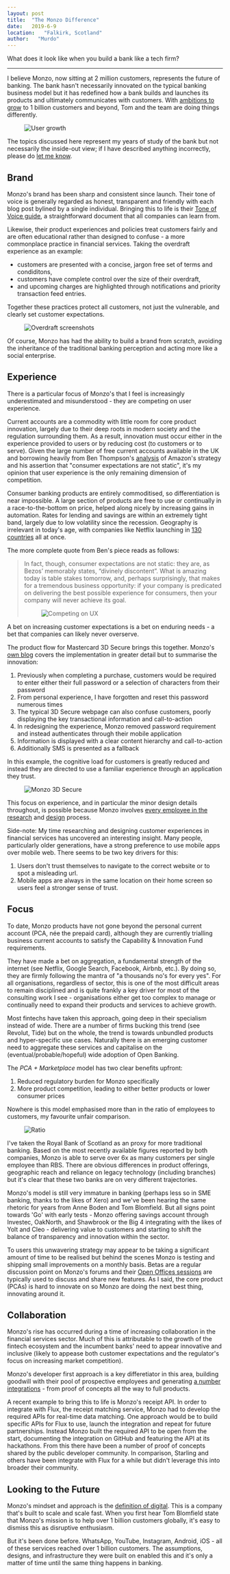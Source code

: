 ```yaml
---
layout: post
title:  "The Monzo Difference"
date:   2019-6-9
location:   "Falkirk, Scotland"
author:   "Murdo"
---
```


What does it look like when you build a bank like a tech firm?

---

I believe Monzo, now sitting at 2 million customers, represents the future of banking. The bank hasn't necessarily innovated on the typical banking business model but it has redefined how a bank builds and launches its products and ultimately communicates with customers. With [ambitions to grow](https://monzo.com/blog/2018/07/30/scaling-our-customer-support/) to 1 billion customers and beyond, Tom and the team are doing things differently. 

<figure>
  <img class="blogImage" src="/assets/blogimg/monzo-growth.jpeg" alt="User growth">
  <figcaption></figcaption>
</figure>

The topics discussed here represent my years of study of the bank but not necessarily the inside-out view; if I have described anything incorrectly, please do [let me know](mailto:murdo.connochie@gmail.com).

## Brand
Monzo's brand has been sharp and consistent since launch. Their tone of voice is generally regarded as honest, transparent and friendly with each blog post bylined by a single individual. Bringing this to life is their [Tone of Voice guide](https://monzo.com/tone-of-voice/), a straightforward document that all companies can learn from.

Likewise, their product experiences and policies treat customers fairly and are often educational rather than designed to confuse - a more commonplace practice in financial services. Taking the overdraft experience as an example: 

- customers are presented with a concise, jargon free set of terms and condiditons,
- customers have complete control over the size of their overdraft,
- and upcoming charges are highlighted through notifications and priority transaction feed entries.

Together these practices protect all customers, not just the vulnerable, and clearly set customer expectations.

<figure>
  <img class="blogImage" src="/assets/blogimg/monzo-overdraft.png" alt="Overdraft screenshots">
  <figcaption></figcaption>
</figure>

Of course, Monzo has had the ability to build a brand from scratch, avoiding the inheritance of the traditional banking perception and acting more like a social enterprise.

## Experience
There is a particular focus of Monzo's that I feel is increasingly underestimated and misunderstood - they are competing on user experience.

Current accounts are a commodity with little room for core product innovation, largely due to their deep roots in modern society and the regulation surrounding them. As a result, innovation must occur either in the experience provided to users or by reducing cost (to customers or to serve). Given the large number of free current accounts available in the UK and borrowing heavily from Ben Thompson's [analysis](https://stratechery.com/2018/divine-discontent-disruptions-antidote/) of Amazon's strategy and his assertion that "consumer expectations are not static", it's my opinion that user experience is the only remaining dimension of competition. 

Consumer banking products are entirely commoditised, so differentiation is near impossible. A large section of products are free to use or continually in a race-to-the-bottom on price, helped along nicely by increasing gains in automation. Rates for lending and savings are within an extremely tight band, largely due to low volatility since the recession. Geography is irrelevant in today's age, with companies like Netflix launching in [130 countries](https://techcrunch.com/2016/01/06/netflix-finally-goes-global/) all at once.

The more complete quote from Ben's piece reads as follows:
<blockquote>In fact, though, consumer expectations are not static: they are, as Bezos’ memorably states, “divinely discontent”. What is amazing today is table stakes tomorrow, and, perhaps surprisingly, that makes for a tremendous business opportunity: if your company is predicated on delivering the best possible experience for consumers, then your company will never achieve its goal.

<figure>
  <img class="blogImage" src="https://stratechery.com/wp-content/uploads/2018/05/Paper.stratechery-Year-One.348.png" alt="Competing on UX">
  <figcaption></figcaption>
</figure></blockquote>

A bet on increasing customer expectations is a bet on enduring needs - a bet that companies can likely never overserve.

The product flow for Mastercard 3D Secure brings this together. Monzo's [own blog](https://monzo.com/blog/2018/08/22/launching-3d-secure/) covers the implementation in greater detail but to summarise the innovation:

1. Previously when completing a purchase, customers would be required to enter either their full password or a selection of characters from their password
2. From personal experience, I have forgotten and reset this password numerous times
3. The typical 3D Secure webpage can also confuse customers, poorly displaying the key transactional information and call-to-action
4. In redesigning the experience, Monzo removed password requirement and instead authenticates through their mobile application
5. Information is displayed with a clear content hierarchy and call-to-action
6. Additionally SMS is presented as a fallback 

In this example, the cognitive load for customers is greatly reduced and instead they are directed to use a familiar experience through an application they trust.

<figure>
  <img class="blogImage" src="https://d33wubrfki0l68.cloudfront.net/bcc67d429ca3c00766c6103abc44e3a6e4cabfef/76fea/static/images/blog/2018-08-13-3d-secure/3ds-monzo-blog.png" alt="Monzo 3D Secure">
  <figcaption></figcaption>
</figure>

This focus on experience, and in particular the minor design details throughout, is possible because Monzo involves [every employee in the research](https://monzo.com/blog/2019/05/30/everyone-does-user-research-at-monzo/) and [design](https://monzo.com/blog/2019/02/11/internal-product-design/) process. 

Side-note: My time researching and designing customer experiences in financial services has uncovered an interesting insight. Many people, particularly older generations, have a strong preference to use mobile apps over mobile web. There seems to be two key drivers for this:
1. Users don't trust themselves to navigate to the correct website or to spot a misleading url.
2. Mobile apps are always in the same location on their home screen so users feel a stronger sense of trust.

## Focus

To date, Monzo products have not gone beyond the personal current account (PCA, née the prepaid card), although they are currently trialling business current accounts to satisfy the Capability & Innovation Fund requirements.

They have made a bet on aggregation, a fundamental strength of the internet (see Netflix, Google Search, Facebook, Airbnb, etc.). By doing so, they are firmly following the mantra of "a thousands no's for every yes". For all organisations, regardless of sector, this is one of the most difficult areas to remain disciplined and is quite frankly a key driver for most of the consulting work I see - organisations either get too complex to manage or continually need to expand their products and services to achieve growth.

Most fintechs have taken this approach, going deep in their specialism instead of wide. There are a number of firms bucking this trend (see Revolut, Tide) but on the whole, the trend is towards unbundled products and hyper-specific use cases. Naturally there is an emerging customer need to aggregate these services and capitalise on the (eventual/probable/hopeful) wide adoption of Open Banking.

The _PCA + Marketplace_ model has two clear benefits upfront:
1. Reduced regulatory burden for Monzo specifically
2. More product competition, leading to either better products or lower consumer prices

Nowhere is this model emphasised more than in the ratio of employees to customers, my favourite unfair comparison.

<figure>
  <img class="blogImage" src="/assets/blogimg/monzo-ratio.jpeg" alt="Ratio">
  <figcaption></figcaption>
</figure>

I've taken the Royal Bank of Scotland as an proxy for more traditional banking. Based on the most recently available figures reported by both companies, Monzo is able to serve over 6x as many customers per single employee than RBS. There are obvious differences in product offerings, geographic reach and reliance on legacy technology (including branches) but it's clear that these two banks are on very different trajectories. 

Monzo's model is still very immature in banking (perhaps less so in SME banking, thanks to the likes of Xero) and we've been hearing the same rhetoric for years from Anne Boden and Tom Blomfield. But all signs point towards 'Go' with early tests - Monzo offering savings account through Investec, OakNorth, and Shawbrook or the Big 4 integrating with the likes of Yolt and Cleo - delivering value to customers and starting to shift the balance of transparency and innovation within the sector. 

To users this unwavering strategy may appear to be taking a significant amount of time to be realised but behind the scenes Monzo is testing and shipping small improvements on a monthly basis. Betas are a regular discussion point on Monzo's forums and their [Open Offices sessions](https://www.youtube.com/watch?v=DQ5p1VGSJLY&feature=share) are typically used to discuss and share new features. As I said, the core product (PCAs) is hard to innovate on so Monzo are doing the next best thing, innovating around it. 

## Collaboration

Monzo's rise has occurred during a time of increasing collaboration in the financial services sector. Much of this is attributable to the growth of the fintech ecosystem and the incumbent banks' need to appear innovative and inclusive (likely to appease both customer expectations and the regulator's focus on increasing market competition). 

Monzo's developer first approach is a key differetiator in this area, building goodwill with their pool of prospective employees and generating [a number integrations](https://github.com/rdingwall/awesome-monzo) - from proof of concepts all the way to full products.

A recent example to bring this to life is Monzo's receipt API. In order to integrate with Flux, the receipt matching service, Monzo had to develop the required APIs for real-time data matching. One approach would be to build specific APIs for Flux to use, launch the integration and repeat for future partnerships. Instead Monzo built the required API to be open from the start, documenting the integration on GitHub and featuring the API at its hackathons. From this there have been a number of proof of concepts shared by the public developer community. In comparison, Starling and others have been integrate with Flux for a while but didn't leverage this into broader their community.

## Looking to the Future

Monzo's mindset and approach is the [definition of digital](https://definitionofdigital.com/). This is a company that's built to scale and scale fast. When you first hear Tom Blomfield state that Monzo's mission is to help over 1 billion customers globally, it's easy to dismiss this as disruptive enthusiasm. 

But it's been done before. WhatsApp, YouTube, Instagram, Android, iOS - all of these services reached over 1 billion customers. The assumptions, designs, and infrastructure they were built on enabled this and it's only a matter of time until the same thing happens in banking.
